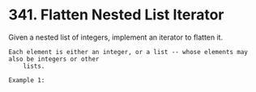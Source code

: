 # 341. Flatten Nested List Iterator

Given a nested list of integers, implement an iterator to flatten it.

    Each element is either an integer, or a list -- whose elements may also be integers or other
        lists.

    Example 1: